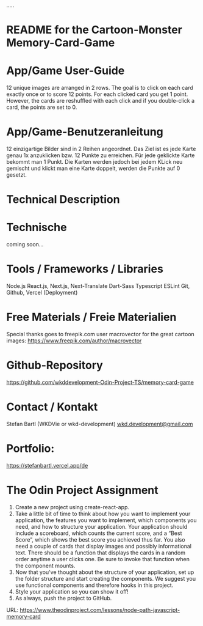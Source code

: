 .....
# README for the Cartoon-Monster Memory-Card-Game

# App/Game User-Guide
12 unique images are arranged in 2 rows. The goal is to click on each card exactly once or to score 12 points. For each clicked card you get 1 point. However, the cards are reshuffled with each click and if you double-click a card, the points are set to 0.
# App/Game-Benutzeranleitung
12 einzigartige Bilder sind in 2 Reihen angeordnet. Das Ziel ist es jede Karte genau 1x anzuklicken bzw. 12 Punkte zu erreichen. Für jede geklickte Karte bekommt man 1 Punkt. Die Karten werden jedoch bei jedem KLick neu gemischt und klickt man eine Karte doppelt, werden die Punkte auf 0 gesetzt. 

# Technical Description
# Technische 
coming soon...

# Tools / Frameworks / Libraries
Node.js
React.js, Next.js, Next-Translate
Dart-Sass 
Typescript
ESLint
Git, Github, Vercel (Deployment)

# Free Materials / Freie Materialien
Special thanks goes to freepik.com user macrovector for the great cartoon images: https://www.freepik.com/author/macrovector

# Github-Repository
https://github.com/wkddevelopment-Odin-Project-TS/memory-card-game

# Contact / Kontakt
Stefan Bartl (WKDVie or wkd-development)
wkd.development@gmail.com
# Portfolio:
https://stefanbartl.vercel.app/de

# The Odin Project Assignment 
1. Create a new project using create-react-app.
2. Take a little bit of time to think about how you want to implement your application, the features you want to implement, which components you need, and how to structure your application. Your application should include a scoreboard, which counts the current score, and a “Best Score”, which shows the best score you achieved thus far. You also need a couple of cards that display images and possibly informational text. There should be a function that displays the cards in a random order anytime a user clicks one. Be sure to invoke that function when the component mounts.
3. Now that you’ve thought about the structure of your application, set up the folder structure and start creating the components. We suggest you use functional components and therefore hooks in this project.
4. Style your application so you can show it off!
5. As always, push the project to GitHub.

URL: https://www.theodinproject.com/lessons/node-path-javascript-memory-card